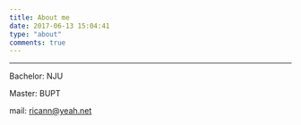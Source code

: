 ```yaml
---
title: About me
date: 2017-06-13 15:04:41
type: "about"
comments: true
---
```


***
Bachelor: NJU

Master: BUPT

mail: ricann@yeah.net
